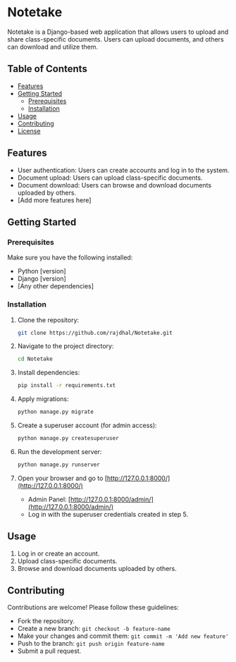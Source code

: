 # Notetake

Notetake is a Django-based web application that allows users to upload and share class-specific documents. Users can upload documents, and others can download and utilize them.

## Table of Contents

- [Features](#features)
- [Getting Started](#getting-started)
  - [Prerequisites](#prerequisites)
  - [Installation](#installation)
- [Usage](#usage)
- [Contributing](#contributing)
- [License](#license)

## Features

- User authentication: Users can create accounts and log in to the system.
- Document upload: Users can upload class-specific documents.
- Document download: Users can browse and download documents uploaded by others.
- [Add more features here]

## Getting Started

### Prerequisites

Make sure you have the following installed:

- Python [version]
- Django [version]
- [Any other dependencies]

### Installation

1. Clone the repository:

   ```bash
   git clone https://github.com/rajdhal/Notetake.git
   ```

2. Navigate to the project directory:

   ```bash
   cd Notetake
   ```

3. Install dependencies:

   ```bash
   pip install -r requirements.txt
   ```

4. Apply migrations:

   ```bash
   python manage.py migrate
   ```

5. Create a superuser account (for admin access):

   ```bash
   python manage.py createsuperuser
   ```

6. Run the development server:

   ```bash
   python manage.py runserver
   ```

7. Open your browser and go to [http://127.0.0.1:8000/](http://127.0.0.1:8000/)

   - Admin Panel: [http://127.0.0.1:8000/admin/](http://127.0.0.1:8000/admin/)
   - Log in with the superuser credentials created in step 5.

## Usage

1. Log in or create an account.
2. Upload class-specific documents.
3. Browse and download documents uploaded by others.


## Contributing

Contributions are welcome! Please follow these guidelines:

- Fork the repository.
- Create a new branch: `git checkout -b feature-name`
- Make your changes and commit them: `git commit -m 'Add new feature'`
- Push to the branch: `git push origin feature-name`
- Submit a pull request.